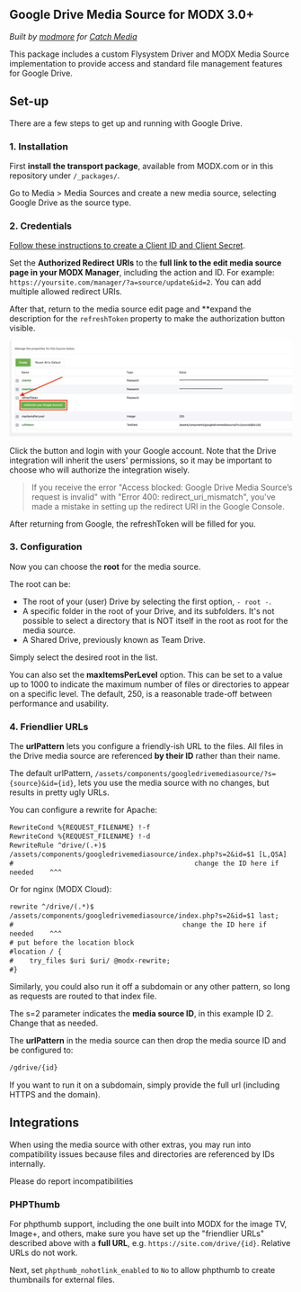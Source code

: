 Google Drive Media Source for MODX 3.0+
---

_Built by [modmore](https://modmore.com/) for [Catch Media](https://catchmedia.no)_

This package includes a custom Flysystem Driver and MODX Media Source implementation to provide access and standard file management features for Google Drive.

## Set-up

There are a few steps to get up and running with Google Drive.

### 1. Installation

First **install the transport package**, available from MODX.com or in this repository under `/_packages/`.

Go to Media > Media Sources and create a new media source, selecting Google Drive as the source type.

### 2. Credentials

[Follow these instructions to create a Client ID and Client Secret](https://github.com/ivanvermeyen/laravel-google-drive-demo/blob/master/README/1-getting-your-dlient-id-and-secret.md). 

Set the **Authorized Redirect URIs** to the **full link to the edit media source page in your MODX Manager**, including the action and ID. For example: `https://yoursite.com/manager/?a=source/update&id=2`. You can add multiple allowed redirect URIs. 

After that, return to the media source edit page and **expand the description for the `refreshToken` property to make the authorization button visible. 

![Screenshot of the refresh token property](refresh-token.jpg)

Click the button and login with your Google account. Note that the Drive integration will inherit the users' permissions, so it may be important to choose who will authorize the integration wisely.

> If you receive the error "Access blocked: Google Drive Media Source’s request is invalid" with "Error 400: redirect_uri_mismatch", you've made a mistake in setting up the redirect URI in the Google Console.

After returning from Google, the refreshToken will be filled for you.

### 3. Configuration

Now you can choose the **root** for the media source.

The root can be:

- The root of your (user) Drive by selecting the first option, `- root -`. 
- A specific folder in the root of your Drive, and its subfolders. It's not possible to select a directory that is NOT itself in the root as root for the media source.
- A Shared Drive, previously known as Team Drive. 

Simply select the desired root in the list. 

You can also set the **maxItemsPerLevel** option. This can be set to a value up to 1000 to indicate the maximum number of files or directories to appear on a specific level. The default, 250, is a reasonable trade-off between performance and usability. 

### 4. Friendlier URLs

The **urlPattern** lets you configure a friendly-ish URL to the files. All files in the Drive media source are referenced **by their ID** rather than their name. 

The default urlPattern, `/assets/components/googledrivemediasource/?s={source}&id={id}`, lets you use the media source with no changes, but results in pretty ugly URLs. 

You can configure a rewrite for Apache: 

```htaccess
RewriteCond %{REQUEST_FILENAME} !-f
RewriteCond %{REQUEST_FILENAME} !-d
RewriteRule ^drive/(.+)$ /assets/components/googledrivemediasource/index.php?s=2&id=$1 [L,QSA]
#                                             change the ID here if needed    ^^^  
```

Or for nginx (MODX Cloud):

```nginx
rewrite ^/drive/(.*)$ /assets/components/googledrivemediasource/index.php?s=2&id=$1 last;
#                                          change the ID here if needed    ^^^  
# put before the location block  
#location / {
#    try_files $uri $uri/ @modx-rewrite;
#}
```

Similarly, you could also run it off a subdomain or any other pattern, so long as requests are routed to that index file. 

The s=2 parameter indicates the **media source ID**, in this example ID 2. Change that as needed. 

The **urlPattern** in the media source can then drop the media source ID and be configured to:

```html
/gdrive/{id}
```

If you want to run it on a subdomain, simply provide the full url (including HTTPS and the domain). 

## Integrations

When using the media source with other extras, you may run into compatibility issues because files and directories are referenced by IDs internally. 

Please do report incompatibilities

### PHPThumb 

For phpthumb support, including the one built into MODX for the image TV, Image+, and others, make sure you have set up the "friendlier URLs" described above with a **full URL**, e.g. `https://site.com/drive/{id}`. Relative URLs do not work.

Next, set `phpthumb_nohotlink_enabled` to `No` to allow phpthumb to create thumbnails for external files.

